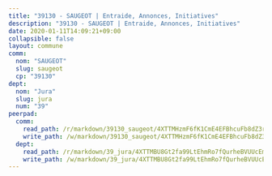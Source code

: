 ```yaml
---
title: "39130 - SAUGEOT | Entraide, Annonces, Initiatives"
description: "39130 - SAUGEOT | Entraide, Annonces, Initiatives"
date: 2020-01-11T14:09:21+09:00
collapsible: false
layout: commune
comm:
  nom: "SAUGEOT"
  slug: saugeot
  cp: "39130"
dept:
  nom: "Jura"
  slug: jura
  num: "39"
peerpad:
  comm:
    read_path: /r/markdown/39130_saugeot/4XTTMHzmF6fK1CmE4EFBhcuFb8dZ3rNnrAbiHqxvvGXZTyddn
    write_path: /w/markdown/39130_saugeot/4XTTMHzmF6fK1CmE4EFBhcuFb8dZ3rNnrAbiHqxvvGXZTyddn-K3TgTfL8yegjTRFwfDQ5H3KGkrB7B6a6yy9TyHyTbzMmYKRxr9Zr6YPZ5NiHai1V8zrUK25Yr8umMkEJTsUzhV9X8itcetjDJC2MUpgGVarJxU3uDG3D6EHerJBG6AHWujsy9e1J
  dept:
    read_path: /r/markdown/39_jura/4XTTMBU8Gt2fa99LtEhmRo7fQurheBVUUcEmcUcrj82YN8mg7
    write_path: /w/markdown/39_jura/4XTTMBU8Gt2fa99LtEhmRo7fQurheBVUUcEmcUcrj82YN8mg7-K3TgTcNZmu4vnNMaCfgcL8UVTLrMMzc995tkrcbQnJrz2QJUTFFzY77q7ECMK21XeFnonjpMWqFzgVngXjdq8HzYe3HRbuYXbvX8ofWBv48UvWuvbrbp8aQGQQcfezWASxj7orH1
---
```


